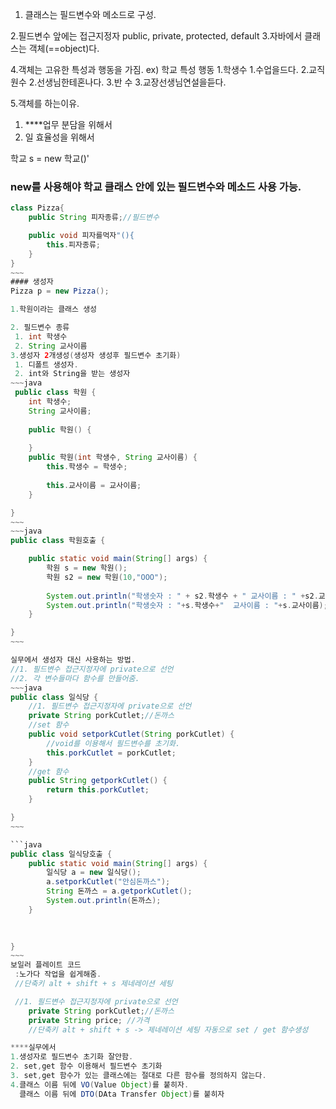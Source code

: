 1. 클래스는 필드변수와 메소드로 구성.
 
2.필드변수 앞에는 접근지정자
public, private, protected, default 
3.자바에서 클래스는 객체(==object)다.

4.객체는 고유한 특성과 행동을 가짐.
 ex) 학교
 특성            행동
 1.학생수        1.수업을드다.
 2.교직원수      2.선생님한테혼나다.
 3.반 수        3.교장선생님연설을듣다.

5.객체를 하는이유.
 1. ****업무 분담을 위해서
 2. 일 효율성을 위해서 

 학교 s = new 학교()'
 ### new를 사용해야 학교 클래스 안에 있는 필드변수와 메소드 사용 가능.

```java
class Pizza{
    public String 피자종류;//필드변수

    public void 피자를먹자"(){
        this.피자종류;
    }
}
~~~
#### 생성자
Pizza p = new Pizza();

1.학원이라는 클래스 생성

2. 필드변수 종류
 1. int 학생수
 2. String 교사이름
3.생성자 2개생성(생성자 생성후 필드변수 초기화)
 1. 디폴트 생성자.
 2. int와 String을 받는 생성자
~~~java
 public class 학원 {
	int 학생수;
	String 교사이름;
	
	public 학원() {
		
	}
	public 학원(int 학생수, String 교사이름) {
		this.학생수 = 학생수;
		
		this.교사이름 = 교사이름;
	}

}
~~~
~~~java
public class 학원호출 {

	public static void main(String[] args) {
		학원 s = new 학원();
		학원 s2 = new 학원(10,"OOO");
		
		System.out.println("학생숫자 : " + s2.학생수 + " 교사이름 : " +s2.교사이름);		 		 
		System.out.println("학생숫자 : "+s.학생수+"  교사이름 : "+s.교사이름);
	}

}
~~~

실무에서 생성자 대신 사용하는 방법.
//1. 필드변수 접근지정자에 private으로 선언
//2. 각 변수들마다 함수를 만들어줌.
~~~java
public class 일식당 {
	//1. 필드변수 접근지정자에 private으로 선언
	private String porkCutlet;//돈까스
	//set 함수
	public void setporkCutlet(String porkCutlet) {
		//void를 이용해서 필드변수를 초기화.
		this.porkCutlet = porkCutlet;
	}
	//get 함수
	public String getporkCutlet() {
		return this.porkCutlet;
	}

}
~~~

```java
public class 일식당호출 {
	public static void main(String[] args) {
		일식당 a = new 일식당();
		a.setporkCutlet("안심돈까스");
		String 돈까스 = a.getporkCutlet();
		System.out.println(돈까스);
	}
	
	

}
~~~
보일러 플레이트 코드
 :노가다 작업을 쉽게해줌.
 //단축키 alt + shift + s 제네레이션 세팅

 //1. 필드변수 접근지정자에 private으로 선언
	private String porkCutlet;//돈까스
	private String price; //가격
	//단축키 alt + shift + s -> 제네레이션 세팅 자동으로 set / get 함수생성

****실무에서
1.생성자로 필드변수 초기화 잘안함.
2. set,get 함수 이용해서 필드변수 초기화
3. set,get 함수가 있는 클래스에는 절대로 다른 함수를 정의하지 않는다.
4.클래스 이름 뒤에 VO(Value Object)를 붙히자.
  클래스 이름 뒤에 DTO(DAta Transfer Object)를 붙히자